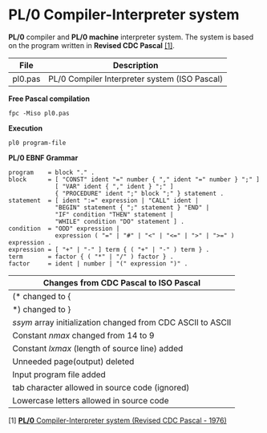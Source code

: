 # PL/0 Compiler-Interpreter system
**PL/0** compiler and **PL/0 machine** interpreter system. The system is based on the program written in **Revised CDC Pascal** [[1]](#1).

|File   |Description                                  |
|-------|---------------------------------------------|
|pl0.pas|PL/0 Compiler Interpreter system (ISO Pascal)|

**Free Pascal compilation**
```
fpc -Miso pl0.pas
```

**Execution**
```
pl0 program-file
```

**PL/0 EBNF Grammar**
```
program    = block "." .
block      = [ "CONST" ident "=" number { "," ident "=" number } ";" ]
             [ "VAR" ident { "," ident } ";" ]
             { "PROCEDURE" ident ";" block ";" } statement .
statement  = [ ident ":=" expression | "CALL" ident |
             "BEGIN" statement { ";" statement } "END" |
             "IF" condition "THEN" statement |
             "WHILE" condition "DO" statement ] .
condition  = "ODD" expression |
             expression ( "=" | "#" | "<" | "<=" | ">" | ">=" ) expression .
expression = [ "+" | "-" ] term { ( "+" | "-" ) term } .
term       = factor { ( "*" | "/" ) factor } .
factor     = ident | number | "(" expression ")" .
``` 

|Changes from CDC Pascal to ISO Pascal                      |
|-----------------------------------------------------------|
|(\* changed to {                                           |
|\*) changed to }                                           |
|*ssym* array initialization changed from CDC ASCII to ASCII|
|Constant *nmax* changed from 14 to 9                       |
|Constant *lxmax* (length of source line) added             |
|Unneeded page(output) deleted                              |
|Input program file added                                   |
|tab character allowed in source code (ignored)             |
|Lowercase letters allowed in source code                   |

<a id="1">[1]</a>
[**PL/0** Compiler-Interpreter system (Revised CDC Pascal - 1976)](https://github.com/classic-tools/PL-0/blob/main/PL0-1976/Revised-CDC-Pascal/pl0.pas)
